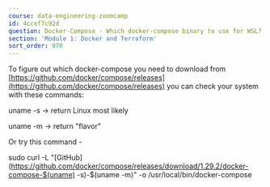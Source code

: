 ```yaml
---
course: data-engineering-zoomcamp
id: 4ccef7c92d
question: Docker-Compose - Which docker-compose binary to use for WSL?
section: 'Module 1: Docker and Terraform'
sort_order: 970
---
```


To figure out which docker-compose you need to download from [https://github.com/docker/compose/releases](https://github.com/docker/compose/releases) you can check your system with these commands:

uname -s  -> return Linux most likely

uname -m -> return "flavor"

Or try this command -

sudo curl -L "[GitHub](https://github.com/docker/compose/releases/download/1.29.2/docker-compose-$(uname) -s)-$(uname -m)" -o /usr/local/bin/docker-compose

